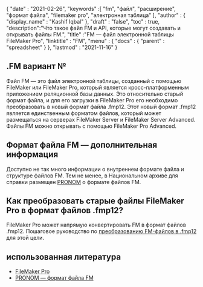 {
  "date" : "2021-02-26",
  "keywords" :[ "fm", "файл", "расширение", "формат файла", "filemaker pro", "электронная таблица" ],
  "author" : {
    "display_name" : "Kashif Iqbal"
},
  "draft" : "false",
  "toc" : true,
  "description":"Что такое файл FM и API, которые могут создавать и открывать файлы FM.",
  "title" :"FM — файл электронной таблицы FileMaker Pro",
  "linktitle" : "FM",
  "menu" : {
    "docs" : {
      "parent" : "spreadsheet"
}
},
  "lastmod" : "2021-11-16"
}

## .FM вариант №

Файл FM — это файл электронной таблицы, созданный с помощью FileMaker или FileMaker Pro, который является кросс-платформенным приложением реляционной базы данных. Это относительно старый формат файла, и для его загрузки в FileMaker Pro его необходимо преобразовать в новый формат файла .fmp12. Этот новый формат .fmp12 является единственным форматом файлов, который может размещаться на серверах FileMaker Server и FileMaker Server Advanced. Файлы FM можно открывать с помощью FileMaker Pro Advanced.

## Формат файла FM — дополнительная информация

Доступно не так много информации о внутреннем формате файла и структуре файлов FM. Тем не менее, в Национальном архиве для справки размещен [PRONOM](https://www.nationalarchives.gov.uk/PRONOM/fmt/1059) о формате файлов FM.

## Как преобразовать старые файлы FileMaker Pro в формат файлов .fmp12?

FileMaker Pro может напрямую конвертировать FM в формат файлов .fmp12. Пошаговое руководство по [преобразованию FM-файлов в .fmp12](https://support.claris.com/s/article/Converting-older-FileMaker-Pro-files-to-the-fmp12-file-format-1503693002275?language=en_US) для этой цели.

## использованная литература

* [FileMaker Pro](https://www.claris.com/filemaker/)
* [PRONOM — формат файла FM](https://www.nationalarchives.gov.uk/PRONOM/fmt/1059)
